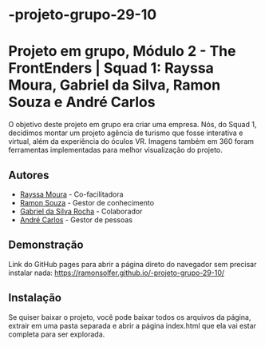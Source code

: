 # -projeto-grupo-29-10
# Projeto em grupo, Módulo 2 - The FrontEnders | Squad 1: Rayssa Moura, Gabriel da Silva, Ramon Souza e André Carlos

O objetivo deste projeto em grupo era criar uma empresa. Nós, do Squad 1, decidimos montar um projeto  agência de turismo que fosse interativa e virtual, além da experiência do óculos VR. Imagens também em 360 foram ferramentas implementadas para melhor visualização do projeto.


## Autores

- [Rayssa Moura](https://github.com/programadora410)  - Co-facilitadora
- [Ramon Souza](https://github.com/ramonsolfer) -  Gestor de conhecimento
- [Gabriel da Silva Rocha](https://github.com/bielkh) -  Colaborador
- [André Carlos](https://github.com/Kakaroto27) -  Gestor de pessoas


## Demonstração

Link do GitHub pages para abrir a página direto do navegador sem precisar instalar nada: https://ramonsolfer.github.io/-projeto-grupo-29-10/


## Instalação

Se quiser baixar o projeto, você pode baixar todos os arquivos da página, extrair em uma pasta separada e abrir a página index.html que ela vai estar completa para ser explorada.
